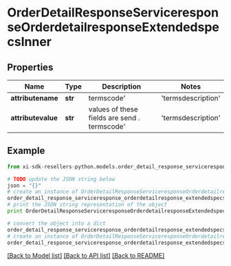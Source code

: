 # OrderDetailResponseServiceresponseOrderdetailresponseExtendedspecsInner


## Properties

Name | Type | Description | Notes
------------ | ------------- | ------------- | -------------
**attributename** | **str** | termscode&#39; | &#39;termsdescription&#39; | &#39;commenttext&#39; are the atrribute name | [optional] 
**attributevalue** | **str** | values of these fields are send . termscode&#39; | &#39;termsdescription&#39; | &#39;commenttext&#39; are the atrribute name | [optional] 

## Example

```python
from xi-sdk-resellers-python.models.order_detail_response_serviceresponse_orderdetailresponse_extendedspecs_inner import OrderDetailResponseServiceresponseOrderdetailresponseExtendedspecsInner

# TODO update the JSON string below
json = "{}"
# create an instance of OrderDetailResponseServiceresponseOrderdetailresponseExtendedspecsInner from a JSON string
order_detail_response_serviceresponse_orderdetailresponse_extendedspecs_inner_instance = OrderDetailResponseServiceresponseOrderdetailresponseExtendedspecsInner.from_json(json)
# print the JSON string representation of the object
print OrderDetailResponseServiceresponseOrderdetailresponseExtendedspecsInner.to_json()

# convert the object into a dict
order_detail_response_serviceresponse_orderdetailresponse_extendedspecs_inner_dict = order_detail_response_serviceresponse_orderdetailresponse_extendedspecs_inner_instance.to_dict()
# create an instance of OrderDetailResponseServiceresponseOrderdetailresponseExtendedspecsInner from a dict
order_detail_response_serviceresponse_orderdetailresponse_extendedspecs_inner_form_dict = order_detail_response_serviceresponse_orderdetailresponse_extendedspecs_inner.from_dict(order_detail_response_serviceresponse_orderdetailresponse_extendedspecs_inner_dict)
```
[[Back to Model list]](../README.md#documentation-for-models) [[Back to API list]](../README.md#documentation-for-api-endpoints) [[Back to README]](../README.md)


